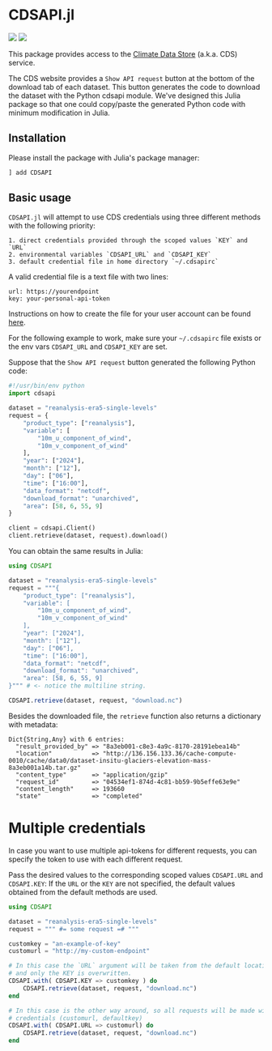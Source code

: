 # CDSAPI.jl

[![][build-img]][build-url] [![][codecov-img]][codecov-url]

This package provides access to the [Climate Data Store](https://cds.climate.copernicus.eu) (a.k.a. CDS) service.

The CDS website provides a `Show API request` button at the bottom of the download tab of each dataset.
This button generates the code to download the dataset with the Python cdsapi module. We've designed this
Julia package so that one could copy/paste the generated Python code with minimum modification in Julia.

## Installation

Please install the package with Julia's package manager:

```julia
] add CDSAPI
```

## Basic usage

`CDSAPI.jl` will attempt to use CDS credentials using three different methods with the following priority:

    1. direct credentials provided through the scoped values `KEY` and `URL`
    2. environmental variables `CDSAPI_URL` and `CDSAPI_KEY`
    3. default credential file in home directory `~/.cdsapirc`

A valid credential file is a text file with two lines:
```
url: https://yourendpoint
key: your-personal-api-token
```
Instructions on how to create the file for your user account can be found
[here](https://cds.climate.copernicus.eu/how-to-api).

For the following example to work, make sure your `~/.cdsapirc` file exists or the env vars `CDSAPI_URL` and `CDSAPI_KEY` are set.

Suppose that the `Show API request` button generated the following Python code:
```python
#!/usr/bin/env python
import cdsapi

dataset = "reanalysis-era5-single-levels"
request = {
    "product_type": ["reanalysis"],
    "variable": [
        "10m_u_component_of_wind",
        "10m_v_component_of_wind"
    ],
    "year": ["2024"],
    "month": ["12"],
    "day": ["06"],
    "time": ["16:00"],
    "data_format": "netcdf",
    "download_format": "unarchived",
    "area": [58, 6, 55, 9]
}

client = cdsapi.Client()
client.retrieve(dataset, request).download()
```

You can obtain the same results in Julia:
```julia
using CDSAPI

dataset = "reanalysis-era5-single-levels"
request = """{
    "product_type": ["reanalysis"],
    "variable": [
        "10m_u_component_of_wind",
        "10m_v_component_of_wind"
    ],
    "year": ["2024"],
    "month": ["12"],
    "day": ["06"],
    "time": ["16:00"],
    "data_format": "netcdf",
    "download_format": "unarchived",
    "area": [58, 6, 55, 9]
}""" # <- notice the multiline string.

CDSAPI.retrieve(dataset, request, "download.nc")
```

Besides the downloaded file, the `retrieve` function also returns a dictionary with metadata:

```
Dict{String,Any} with 6 entries:
  "result_provided_by" => "8a3eb001-c8e3-4a9c-8170-28191ebea14b"
  "location"           => "http://136.156.133.36/cache-compute-0010/cache/data0/dataset-insitu-glaciers-elevation-mass-8a3eb001a14b.tar.gz"
  "content_type"       => "application/gzip"
  "request_id"         => "04534ef1-874d-4c81-bb59-9b5effe63e9e"
  "content_length"     => 193660
  "state"              => "completed"
```
# Multiple credentials

In case you want to use multiple api-tokens for different requests, you can specify the token to use with each different request.

Pass the desired values to the corresponding scoped values `CDSAPI.URL` and `CDSAPI.KEY`:
If the `URL` or the `KEY` are not specified, the default values obtained from the default methods are used.
```julia
using CDSAPI

dataset = "reanalysis-era5-single-levels"
request = """ #= some request =# """

customkey = "an-example-of-key"
customurl = "http://my-custom-endpoint"

# In this case the `URL` argument will be taken from the default locations
# and only the KEY is overwritten.
CDSAPI.with( CDSAPI.KEY => customkey ) do
    CDSAPI.retrieve(dataset, request, "download.nc")
end

# In this case is the other way around, so all requests will be made with the
# credentials (customurl, defaultkey)
CDSAPI.with( CDSAPI.URL => customurl) do
    CDSAPI.retrieve(dataset, request, "download.nc")
end
```


[build-img]: https://img.shields.io/github/actions/workflow/status/JuliaClimate/CDSAPI.jl/CI.yml?branch=master&style=flat-square
[build-url]: https://github.com/JuliaClimate/CDSAPI.jl/actions

[codecov-img]: https://img.shields.io/codecov/c/github/JuliaClimate/CDSAPI.jl?style=flat-square
[codecov-url]: https://codecov.io/gh/JuliaClimate/CDSAPI.jl

